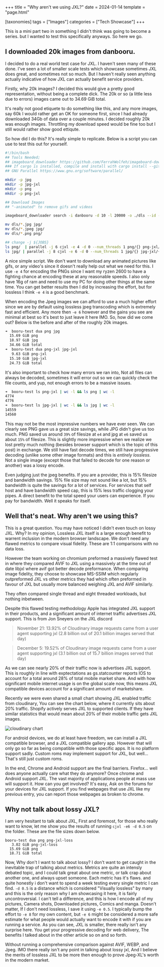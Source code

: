 +++
title = "Why aren't we using JXL?"
date = 2024-01-14
template = "page.html"

[taxonomies]
tags = ["Images"]
categories = ["Tech Showcase"]
+++

This is a mini part two in something I didn't think was going to become a series. but I wanted to test this specifically anyways. So here we go.

<!-- more -->

## I downloaded 20k images from danbooru.

I decided to do a real world test case for JXL. I haven't seen many of these done. I've seen a lot of smaller scale tests which showcase sometimes JXL does great, and sometimes not so much. But I haven't really seen anything actually indicative of how JXL can actually benefit service providers. 

Firstly, why 20k images? I decided this would give a pretty good representation, without being a complete dick. The 20k or so (a little less due to errors) images came out to 34.69 GiB total.

It's really not good etiquete to do something like this, and any more images, say 60k I would rather get an OK for someone first, since I had already downloaded 34Gb of data over a couple minutes. I decided roughly 20k was enough images. Throttling my download speed would be fine too but I still would rather show good ettiqute.

So how did I do this? It's really simple to replicate. Below is a script you can use to test this out for yourself.

```sh
#!/bin/bash
## Tools Needed;
## imageboard_downloader https://github.com/FerrahWolfeh/imageboard-downloader-rs
### If cargo is installed, compile and install with cargo install --git https://github.com/FerrahWolfeh/imageboard-downloader-rs
## GNU Parallel https://www.gnu.org/software/parallel/

mkdir -p jpg
mkdir -p jpg-jxl
mkdir -p png
mkdir -p png-jxl

## Download Images
## "-animated" to remove gifs and videos

imageboard_downloader search -i danbooru -d 10 -l 20000 -o ./dls --id -- "-animated"

mv dls/*.jpg jpg/
mv dls/*.jpeg jpg/
mv dls/*.png png/

## change -j ${JOBS}
ls png/  | parallel -j 6 cjxl -e 4 -d 0 --num_threads 1 png/{} png-jxl/{.}.jxl
ls jpg/ | parallel -j 8 cjxl -e 6 -d 0 --num_threads 1 jpg/{} jpg-jxl/{.}.jxl
```

A nice simple script. We don't want to download any animated pictures like gifs, or any video's since it doesn't really help out what we need for this. I use `-e 4` for encoding the PNGs since I want my ryzen 2600 to have a fighting chance at encoding these at any reasonable speeds. I also only have 16g of ram and need to use my PC for doing other things at the same time. You can get better results then I did by increasing the effort, but for lossless I think `-e 4` is a good benchmark.

When encoding the Jpeg images we can afford to use a much higher effort since we are by default using lossless jpeg transcoding which is extremely fast and efficient. Any more then `-e 6` however and the gains you see are minimal at best so it's best to just leave it here IMO. So, how did we come out? Below is the before and after of the roughly 20k images.

```sh
➜  booru-test dua png jpg   
  15.69 GiB png
  18.97 GiB jpg
  34.66 GiB total
➜  booru-test dua png-jxl jpg-jxl
   9.63 GiB png-jxl
  15.10 GiB jpg-jxl
  24.73 GiB total
 ```
 
It's also important to check how many errors we ran into, Not all files can always be decoded, sometimes it will error out so we can quickly check the file counts, and yup, not enough errors to be a massive issues.
```sh
➜  booru-test ls png-jxl | wc -l && ls png | wc -l                                         
4774
4776
➜  booru-test ls jpg-jxl | wc -l && ls jpg | wc -l
14559
14560
```

This may not be the most impressive numbers we have ever seen. We can clearly see PNG gave us a great size savings, while JPG didn't give us too much. PNG saved us around `39%` of filesize at `e4` and jpg at `e6` saved us about `15%` of filesize. This is slightly more impressive when we realize we lost pretty much nothing (besides browser support which is the topic of this post) in exchange. We still have fast decode times, we still have progressive decoding (unlike some other image formats) and this is *entirely lossless*. Not a single image (except those that failed to decode for one reason or another) was a lossy encode.

Even judging just the jpeg benefits. If you are a provider, this is 15% filesize and bandwidth savings. 15% file size may not sound like a lot, but 15% bandwidth is quite the savings for a lot of services. For services that self host and have bandwidth speed cap, this is 15% less traffic clogging your pipes. A direct benefit to the total speed your users can experience. If you pay for bandwidth. Well it speaks for itself.

## Well that's neat. Why aren't we using this?

This is a great question. You may have noticed I didn't even touch on lossy JXL. Why? In my opinion, Lossless JXL itself is a large enough benefit to warrent inclusion in the modern browser landscape. We don't need any flawed metrics to compare visual fidelity. These are 1:1 comparisons with no data loss.

However the team working on chromium preformed a massively flawed test in where they compared AVIF to JXL using a massively at the time out of date libjxl where avif got better decode preformance. When comparing image fidelity, they choose to showcase MS-SSIM which regularly outpreformed JXL vs other metrics they had which often preformed in favour of JXL but usually more balanced weighing JXL and AVIF similarly.

They often compared single thread and eight threaded workloads, but nothing inbetween. 

Despite this flawed testing methodology Apple has integrated JXL support in their products, and a significant amount of internet traffic advertises JXL support. This is from Jon Sneyers on the JXL discord 

> November 21:
    13.92% of Cloudinary image requests came from a user agent supporting jxl (2.8 billion out of 20.1 billion images served that day)

> December 5: 
    19.52% of Cloudinary image requests came from a user agent supporting jxl (3.1 billion out of 15.7 billion images served that day)

As we can see nearly 20% of their traffic now is advertises JXL support. This is roughly in line with exptectations as gs.statcounter reports IOS to account for a total around 28% of total mobile market share. And with how significant mobile internet usage is on the global scale now, this means JXL compatible devices account for a significant amount of marketshare.

Recently we were even shared a small chart showing JXL enabled traffic from cloudinary, You can see the chart below, where it currently sits about 20% traffic. Shopify actively serves JXL to supported clients. If they have similar statistics that would mean about 20% of their mobile traffic gets JXL images.

![cloudinary chart](https://files.catbox.moe/tcmd4f.png)

For android devices, we do at least have freedom, we can install a JXL compatible browser, and a JXL compatible gallery app. However that will only go so far as being compatible with those specific apps. It is no platform support sadly. Custom roms may implement support for JXL, but well... That's still just custom roms.

In the end, Chrome and Android support are the final barriers. Firefox... well does anyone actually care what they do anymore? Once chrome and Android support JXL. The vast majority of applications people at mass use will support it. How can you get involved? It's easy, Ask on the forums for your devices for JXL support. If you find webpages that use JXL like my previous entry, you can report those webpages as broken to chrome.

## Why not talk about lossy JXL?

I am very hesitant to talk about JXL, First and foremost, for those who really want to know, let me show you the results of running `cjxl -e6 -d 0.5` on the folder. These are the file sizes down below.

```
booru-test dua png png-jxl-loss 
   3.02 GiB png-jxl-loss
  15.69 GiB png
  18.71 GiB total
```

Now, Why don't I want to talk about lossy? I don't want to get caught in the inevitable trap of talking about metrics. Metrics are quite an intensly debated topic, and I could talk great about one metric, or talk crap about another one, and always upset someone. Each metric has it's flaws. and quite honestly i don't want to spend a week testing every single metric I can find. `-d 0.5` is a distance which is considered "Visually lossless" by many and this is the only reason why I am showcasing it here, it is fairly uncontroversial. I can't tell a difference, and this is how I encode all of my pictures, Camera shots, Downloaded pictures, Comics and manga. Doesn't matter, If I don't need lossless, I save it using `-e 0.5`. I typically bump the effort to `-e 8` for my own content, but `-e 6` might be considered a more safe estimate for what people would actually want to encode it with if you are running a service. As you can see, JXL is smaller, there really isn't any surprise here. You get your progressive decoding for web delivery, The benefits I talked about in the other article so on and so forth.

Without running a comprehensive comparison against AVIF, WEBP, and Jpeg. IMO there really isn't any point in talking about lossy jxl, And I believe the merits of lossless JXL to be more then enough to prove Jpeg-XL's worth in the modern market.

